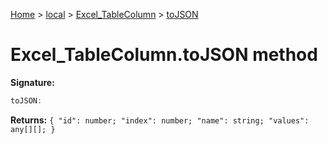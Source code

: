 [Home](./index) &gt; [local](local.md) &gt; [Excel\_TableColumn](local.excel_tablecolumn.md) &gt; [toJSON](local.excel_tablecolumn.tojson.md)

# Excel\_TableColumn.toJSON method


**Signature:**
```javascript
toJSON:
```
**Returns:** `{
            "id": number;
            "index": number;
            "name": string;
            "values": any[][];
        }`

